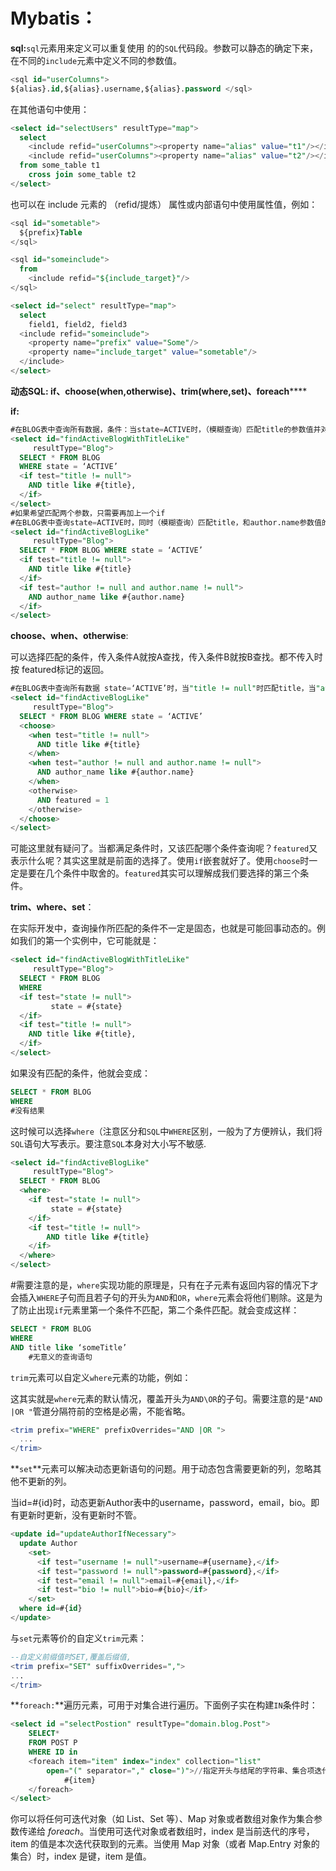 # **Mybatis：**

**sql:**`sql`元素用来定义可以重复使用 的的`SQL`代码段。参数可以静态的确定下来，在不同的`include`元素中定义不同的参数值。

```sql
<sql id="userColumns"> 
${alias}.id,${alias}.username,${alias}.password </sql>
```

在其他语句中使用：

```sql
<select id="selectUsers" resultType="map">
  select
    <include refid="userColumns"><property name="alias" value="t1"/></include>,
    <include refid="userColumns"><property name="alias" value="t2"/></include>
  from some_table t1
    cross join some_table t2
</select>
```

也可以在 include 元素的 （refid/提炼） 属性或内部语句中使用属性值，例如：

```sql
<sql id="sometable">
  ${prefix}Table
</sql>

<sql id="someinclude">
  from
    <include refid="${include_target}"/>
</sql>

<select id="select" resultType="map">
  select
    field1, field2, field3
  <include refid="someinclude">
    <property name="prefix" value="Some"/>
    <property name="include_target" value="sometable"/>
  </include>
</select>
```





**动态SQL: if、choose(when,otherwise)、trim(where,set)、foreach******

**if:**

```SQL
#在BLOG表中查询所有数据，条件：当state=ACTIVE时，（模糊查询）匹配title的参数值并对应
<select id="findActiveBlogWithTitleLike"
     resultType="Blog">
  SELECT * FROM BLOG
  WHERE state = ‘ACTIVE’
  <if test="title != null">
    AND title like #{title},
  </if>
</select>
#如果希望匹配两个参数，只需要再加上一个if
#在BLOG表中查询state=ACTIVE时，同时（模糊查询）匹配title，和author.name参数值的所有数据
<select id="findActiveBlogLike"
     resultType="Blog">
  SELECT * FROM BLOG WHERE state = ‘ACTIVE’
  <if test="title != null">
    AND title like #{title}
  </if>
  <if test="author != null and author.name != null">
    AND author_name like #{author.name}
  </if>
</select>
```

**choose、when、otherwise**:

​	可以选择匹配的条件，传入条件A就按A查找，传入条件B就按B查找。都不传入时按 featured标记的返回。

```SQL
#在BLOG表中查询所有数据 state=‘ACTIVE’时，当"title != null"时匹配title，当"author != #null and author.name != null"时匹配author.name，两者都为null时，按featured标记的返回。
<select id="findActiveBlogLike"
     resultType="Blog">
  SELECT * FROM BLOG WHERE state = ‘ACTIVE’
  <choose>
    <when test="title != null">
      AND title like #{title}
    </when>
    <when test="author != null and author.name != null">
      AND author_name like #{author.name}
    </when>
    <otherwise>
      AND featured = 1
    </otherwise>
  </choose>
</select>
```

可能这里就有疑问了。当都满足条件时，又该匹配哪个条件查询呢？`featured`又表示什么呢？其实这里就是前面的选择了。使用`if`嵌套就好了。使用`choose`时一定是要在几个条件中取舍的。`featured`其实可以理解成我们要选择的第三个条件。

**trim、where、set**：

在实际开发中，查询操作所匹配的条件不一定是固态，也就是可能回事动态的。例如我们的第一个实例中，它可能就是：

```SQL
<select id="findActiveBlogWithTitleLike"
     resultType="Blog">
  SELECT * FROM BLOG
  WHERE
  <if test="state != null">
         state = #{state}
  </if>
  <if test="title != null">
    AND title like #{title},
  </if>
</select>
```

如果没有匹配的条件，他就会变成：

```sql
SELECT * FROM BLOG
WHERE
#没有结果
```

这时候可以选择`where`（注意区分和`SQL`中`WHERE`区别，一般为了方便辨认，我们将`SQL`语句大写表示。要注意`SQL`本身对大小写不敏感.

```sql
<select id="findActiveBlogLike"
     resultType="Blog">
  SELECT * FROM BLOG
  <where>
    <if test="state != null">
         state = #{state}
    </if>
    <if test="title != null">
        AND title like #{title}
    </if>
  </where>
</select>
```

#需要注意的是，`where`实现功能的原理是，只有在子元素有返回内容的情况下才会插入`WHERE`子句而且若子句的开头为`AND`和`OR`，`where`元素会将他们剔除。这是为了防止出现`if`元素里第一个条件不匹配，第二个条件匹配。就会变成这样：

```sql
SELECT * FROM BLOG
WHERE
AND title like ‘someTitle’
	#无意义的查询语句
```

`trim`元素可以自定义`where`元素的功能，例如：

这其实就是`where`元素的默认情况，覆盖开头为`AND\OR`的子句。需要注意的是`"AND |OR "`管道分隔符前的空格是必需，不能省略。

```SQL
<trim prefix="WHERE" prefixOverrides="AND |OR ">
  ...
</trim>
```

**`set`**元素可以解决动态更新语句的问题。用于动态包含需要更新的列，忽略其他不更新的列。

当id=#{id}时，动态更新Author表中的username，password，email，bio。即有更新时更新，没有更新时不管。

```sql
<update id="updateAuthorIfNecessary">
  update Author
    <set>
      <if test="username != null">username=#{username},</if>
      <if test="password != null">password=#{password},</if>
      <if test="email != null">email=#{email},</if>
      <if test="bio != null">bio=#{bio}</if>
    </set>
  where id=#{id}
</update>
```

与`set`元素等价的自定义`trim`元素：

```sql
--自定义前缀值时SET,覆盖后缀值,
<trim prefix="SET" suffixOverrides=",">
...
</trim>
```

**`foreach:`**遍历元素，可用于对集合进行遍历。下面例子实在构建`IN`条件时：

```sql
<select id ="selectPostion" resultType="domain.blog.Post">
	SELECT*
	FROM POST P
	WHERE ID in
	<foreach item="item" index="index" collection="list"
		open="(" separator="," close=")">//指定开头与结尾的字符串、集合项迭代的分隔符。
			#{item}
	</foreach>
</select>
```

你可以将任何可迭代对象（如 List、Set 等）、Map 对象或者数组对象作为集合参数传递给 *foreach*。当使用可迭代对象或者数组时，index 是当前迭代的序号，item 的值是本次迭代获取到的元素。当使用 Map 对象（或者 Map.Entry 对象的集合）时，index 是键，item 是值。

